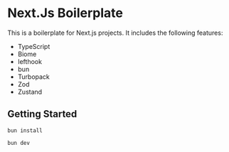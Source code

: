 # Next.Js Boilerplate

This is a boilerplate for Next.js projects. It includes the following features:

 - TypeScript
 - Biome
 - lefthook
 - bun
 - Turbopack
 - Zod
 - Zustand 

## Getting Started

``` bun install ```

``` bun dev ```
